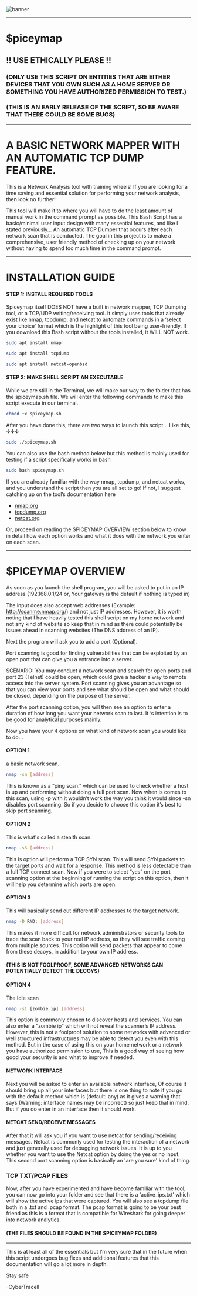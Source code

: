<img src="/IMG_0538.png" alt="banner" />

---

# $piceymap
## !! USE ETHICALLY PLEASE !!
### (ONLY USE THIS SCRIPT ON ENTITIES THAT ARE EITHER DEVICES THAT YOU OWN SUCH AS A HOME SERVER OR SOMETHING YOU HAVE AUTHORIZED PERMISSION TO TEST.)
### (THIS IS AN EARLY RELEASE OF THE SCRIPT, SO BE AWARE THAT THERE COULD BE SOME BUGS)

---
# A BASIC NETWORK MAPPER WITH AN AUTOMATIC TCP DUMP FEATURE.
This is a Network Analysis tool with training wheels! If you are looking for a time saving and essential solution for performing your network analysis, then look no further!

This tool will make it to where you will have to do the least amount of manual work in the command prompt as possible. This Bash Script has a basic/minimal user input design with many essential features, and like I stated previously… An automatic TCP Dumper that occurs after each network scan that is conducted. The goal in this project is to make a comprehensive, user friendly method of checking up on your network without having to spend too much time in the command prompt.

---

# INSTALLATION GUIDE
#### STEP 1: INSTALL REQUIRED TOOLS

$piceymap itself DOES NOT have a built in network mapper, TCP Dumping tool, or a TCP/UDP writing/receiving tool. It simply uses tools that already exist like nmap, tcpdump, and netcat to automate commands in a ‘select your choice’ format which is the highlight of this tool being user-friendly. If you download this Bash script without the tools installed, it WILL NOT work.

```bash
sudo apt install nmap
```
```bash
sudo apt install tcpdump
```
```bash
sudo apt install netcat-openbsd
```

#### STEP 2: MAKE SHELL SCRIPT AN EXECUTABLE

While we are still in the Terminal, we will make our way to the folder that has the spiceymap.sh file. We will enter the following commands to make this script execute in our terminal.

```bash
chmod +x spiceymap.sh
```
After you have done this, there are two ways to launch this script…
Like this,
↓↓↓

```bash
sudo ./spiceymap.sh
```
You can also use the bash method below but this method is mainly used for testing if a script specifically works in bash

```bash
sudo bash spiceymap.sh
```

If you are already familiar with the way nmap, tcpdump, and netcat works, and you understand the script then you are all set to go! If not, I suggest catching up on the tool’s documentation here

<ul>
  
<li> <a href="https://nmap.org/">nmap.org</a> </li>
<li> <a href="https://www.tcpdump.org/">tcpdump.org</a> </li>
<li> <a href="https://netcat.sourceforge.net/">netcat.org</a> </li>
  
</ul>

Or, proceed on reading the $PICEYMAP OVERVIEW section below to know in detail how each option works and what it does with the network you enter on each scan.

---

# $PICEYMAP OVERVIEW

As soon as you launch the shell program, you will be asked to put in an IP address (192.168.0.1/24 or, Your gateway is the default if nothing is typed in)

The input does also accept web addresses (Example: http://scanme.nmap.org/) and not just IP addresses. However, it is worth noting that I have heavily tested this shell script on my home network and not any kind of website so keep that in mind as there could potentially be issues ahead in scanning websites (The DNS address of an IP).

Next the program will ask you to add a port (Optional).

Port scanning is good for finding vulnerabilities that can be exploited by an open port that can give you a entrance into a server.

 SCENARIO: You may conduct a network scan and search for open ports and port 23 (Telnet) could be open, which could give a hacker a way to remote access into the server system. Port scanning gives you an advantage so that you can view your ports and see what should be open and what should be closed, depending on the purpose of the server.

After the port scanning option, you will then see an option to enter a duration of how long you want your network scan to last. It ‘s intention is to be good for analytical purposes mainly.

Now you have your 4 options on what kind of network scan you would like to do…

#### OPTION 1
a basic network scan.
```bash
nmap -sn [address]
```
This is known as a “ping scan.” which can be used to check whether a host is up and performing without doing a full port scan. Now when is comes to this scan, using -p with it wouldn’t work the way you think it would since -sn disables port scanning. So if you decide to choose this option it’s best to skip port scanning.

#### OPTION 2
This is what's called a stealth scan.
```bash
nmap -sS [address]
```
This is option will perform a TCP SYN scan. This will send SYN packets to the target ports and wait for a response. This method is less detectable than a full TCP connect scan. Now if you were to select “yes” on the port scanning option at the beginning of running the script on this option, then it will help you determine which ports are open.

#### OPTION 3
This will basically send out different IP addresses to the target network.
```bash
nmap -D RND: [address]
```
This makes it more difficult for network administrators or security tools to trace the scan back to your real IP address, as they will see traffic coming from multiple sources. This option will send packets that appear to come from these decoys, in addition to your own IP address.
#### (THIS IS NOT FOOLPROOF, SOME ADVANCED NETWORKS CAN POTENTIALLY DETECT THE DECOYS)

#### OPTION 4 
The Idle scan
```bash
nmap -sI [zombie ip] [address]
```
This option is commonly chosen to discover hosts and services. You can also enter a “zombie ip” which will not reveal the scanner’s IP address. However, this is not a foolproof solution to some networks with advanced or well structured infrastructures may be able to detect you even with this method. But in the case of using this on your home network or a network you have authorized permission to use, This is a good way of seeing how good your security is and what to improve if needed.

#### NETWORK INTERFACE

Next you will be asked to enter an available network interface, Of course it should bring up all your interfaces but there is one thing to note if you go with the default method which is (default: any) as it gives a warning that says (Warning: interface names may be incorrect) so just keep that in mind. But if you do enter in an interface then it should work.

#### NETCAT SEND/RECEIVE MESSAGES

After that it will ask you if you want to use netcat for sending/receiving messages. Netcat is commonly used for testing the interaction of a network and just generally used for debugging network issues. It is up to you whether you want to use the Netcat option by doing the yes or no input. This second port scanning option is basically an 'are you sure' kind of thing.

### TCP TXT/PCAP FILES

Now, after you have experimented and have become familiar with the tool, you can now go into your folder and see that there is a ‘active_ips.txt’ which will show the active ips that were captured. You will also see a tcpdump file both in a .txt and .pcap format. The pcap format is going to be your best friend as this is a format that is compatible for Wireshark for going deeper into network analytics.
#### (THE FILES SHOULD BE FOUND IN THE SPICEYMAP FOLDER)

---

This is at least all of the essentials but I’m very sure that in the future when this script undergoes bug fixes and additional features that this documentation will go a lot more in depth.

Stay safe

-CyberTracell
